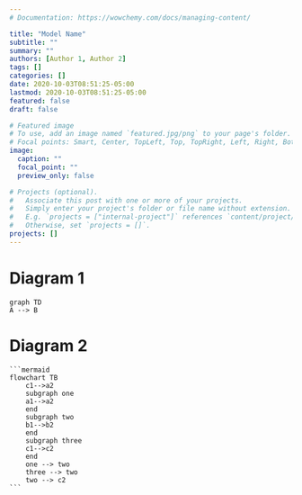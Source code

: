 ```yaml
---
# Documentation: https://wowchemy.com/docs/managing-content/

title: "Model Name"
subtitle: ""
summary: ""
authors: [Author 1, Author 2]
tags: []
categories: []
date: 2020-10-03T08:51:25-05:00
lastmod: 2020-10-03T08:51:25-05:00
featured: false
draft: false

# Featured image
# To use, add an image named `featured.jpg/png` to your page's folder.
# Focal points: Smart, Center, TopLeft, Top, TopRight, Left, Right, BottomLeft, Bottom, BottomRight.
image:
  caption: ""
  focal_point: ""
  preview_only: false

# Projects (optional).
#   Associate this post with one or more of your projects.
#   Simply enter your project's folder or file name without extension.
#   E.g. `projects = ["internal-project"]` references `content/project/deep-learning/index.md`.
#   Otherwise, set `projects = []`.
projects: []
---
```


# Diagram 1
```mermaid
graph TD
A --> B
```

# Diagram 2

	```mermaid
	flowchart TB
	    c1-->a2
	    subgraph one
	    a1-->a2
	    end
	    subgraph two
	    b1-->b2
	    end
	    subgraph three
	    c1-->c2
	    end
	    one --> two
	    three --> two
	    two --> c2
	```